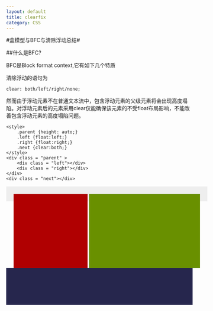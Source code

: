 ```yaml
---
layout: default
title: clearfix
category: CSS
---
```

#盒模型与BFC与清除浮动总结#

##什么是BFC?

BFC是Block format context,它有如下几个特质

清除浮动的语句为  

`clear: both/left/right/none;`  

然而由于浮动元素不在普通文本流中，包含浮动元素的父级元素将会出现高度塌陷。对浮动元素后的元素采用clear仅能确保该元素的不受float布局影响，不能改善包含浮动元素的高度塌陷问题。


    <style>
        .parent {height: auto;}  
        .left {float:left;}  
        .right {float:right;}  
        .next {clear:both;}  
    </style>
    <div class = "parent" >  
        <div class = "left"></div>  
        <div class = "right"></div>  
    </div>  
    <div class = "next"></div>  


<div class = "parent" style = "padding: 20px;height: auto;width:100%;background-color: #eee;">
    <div class = "left" style = "float: left;width: 200px;height:200px;background-color: #b00001;"></div>
    <div class = "right" style = "float:right;width: 300px;height:200px;background-color: #699000;"></div>
</div>
<div class = "next" style = "clear: both;height:100px;width:100%;background-color: #26264d"></div>